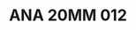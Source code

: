 ---
title: ANA 20MM 012
date: 
draft: false

# descripcion
description : Anillo de plata 925 y nácar

materials: Plata 925

color: 

dimensions: 19mm diámetro

code: 05-29-1278

type: "Anillos"

categories: []

price: $14.510,00

price_eftvo: $12.330,00

# Images
# first image will be shown in the product page
images:
  # - image: "images/path_to_image"
  # La ubicacion de las imagenes es imagenes/Anillos/Anillos.Nácar/05-29-1278-ana-20mm-012
  - image: "./images/anillos/nácar/05-29-1278-ana-20mm-012.jpg"
---